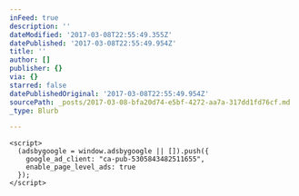 ```yaml
---
inFeed: true
description: ''
dateModified: '2017-03-08T22:55:49.355Z'
datePublished: '2017-03-08T22:55:49.954Z'
title: ''
author: []
publisher: {}
via: {}
starred: false
datePublishedOriginal: '2017-03-08T22:55:49.954Z'
sourcePath: _posts/2017-03-08-bfa20d74-e5bf-4272-aa7a-317dd1fd76cf.md
_type: Blurb

---
```

<script async src="//pagead2.googlesyndication.com/pagead/js/adsbygoogle.js"></script>
    <script>
      (adsbygoogle = window.adsbygoogle || []).push({
        google_ad_client: "ca-pub-5305843482511655",
        enable_page_level_ads: true
      });
    </script>